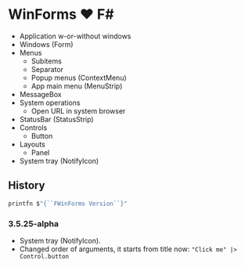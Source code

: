 # WinForms ♥ F\#

- Application w-or-without windows
- Windows (Form)
- Menus
    - Subitems
    - Separator
    - Popup menus (ContextMenu)
    - App main menu (MenuStrip)
- MessageBox
- System operations
    - Open URL in system browser
- StatusBar (StatusStrip)
- Controls
    - Button
- Layouts
    - Panel
- System tray (NotifyIcon)

## History

```fsharp
printfn $"{``FWinForms Version``}"
```

### 3.5.25-alpha

- System tray (NotifyIcon).
- Changed order of arguments, it starts from title now: `"Click me" |> Control.button`
